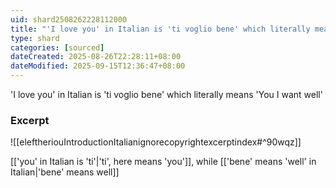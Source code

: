 ```yaml
---
uid: shard2508262228112000
title: "'I love you' in Italian is 'ti voglio bene' which literally means 'You I want well'"
type: shard
categories: [sourced]
dateCreated: 2025-08-26T22:28:11+08:00
dateModified: 2025-09-15T12:36:47+08:00
---
```

'I love you' in Italian is 'ti voglio bene' which literally means 'You I want well'

### Excerpt
![[eleftheriouIntroductionItalianignorecopyrightexcerptindex#^90wqz]]

[['you' in Italian is 'ti'|'ti', here means 'you']], while [['bene' means 'well' in Italian|'bene' means well]]
